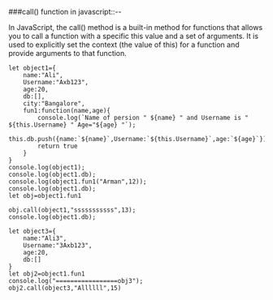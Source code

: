 ###call() function in javascript::--

In JavaScript, the call() method is a built-in method for functions that allows you to call a function with a specific this value and a set of arguments. It is used to explicitly set the context (the value of this) for a function and provide arguments to that function.

```
let object1={
    name:"Ali",
    Username:"Axb123",
    age:20,
    db:[],
    city:"Bangalore",
    fun1:function(name,age){
        console.log(`Name of persion " ${name} " and Username is " ${this.Username} " Age="${age} "`);
        this.db.push({name:`${name}`,Username:`${this.Username}`,age:`${age}`});
        return true
    }
}
console.log(object1);
console.log(object1.db);
console.log(object1.fun1("Arman",12));
console.log(object1.db);
let obj=object1.fun1

obj.call(object1,"sssssssssss",13);
console.log(object1.db);

let object3={
    name:"Ali3",
    Username:"3Axb123",
    age:20,
    db:[]
}
let obj2=object1.fun1
console.log("=================obj3");
obj2.call(object3,"Allllll",15)

```